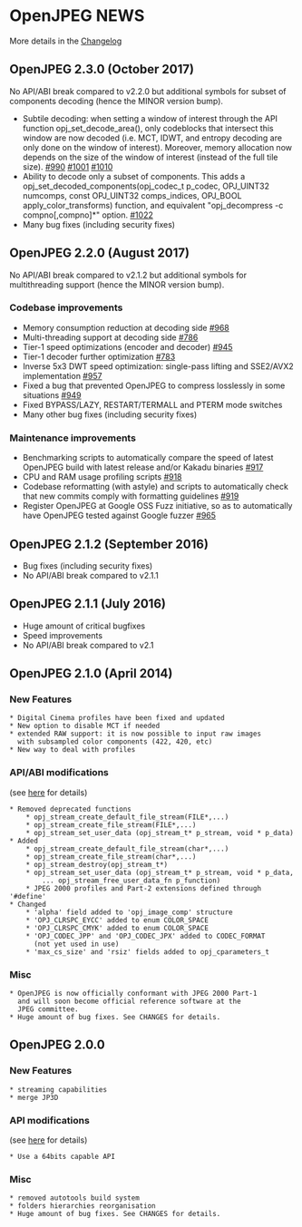 # OpenJPEG NEWS

More details in the [Changelog](https://github.com/uclouvain/openjpeg/blob/master/CHANGELOG.md)

## OpenJPEG 2.3.0 (October 2017)

No API/ABI break compared to v2.2.0 but additional symbols for subset of components decoding (hence the MINOR version bump).

* Subtile decoding: when setting a window of interest through the API function opj_set_decode_area(), only codeblocks that intersect this window are now decoded (i.e. MCT, IDWT, and entropy decoding are only done on the window of interest). Moreover, memory allocation now depends on the size of the window of interest (instead of the full tile size). [\#990](https://github.com/uclouvain/openjpeg/pull/990) [\#1001](https://github.com/uclouvain/openjpeg/pull/1001) [\#1010](https://github.com/uclouvain/openjpeg/pull/1010)
* Ability to decode only a subset of components. This adds a opj_set_decoded_components(opj_codec_t p_codec, OPJ_UINT32 numcomps, const OPJ_UINT32 comps_indices, OPJ_BOOL apply_color_transforms) function, and equivalent "opj_decompress -c compno[,compno]*" option. [\#1022](https://github.com/uclouvain/openjpeg/pull/1022)
* Many bug fixes (including security fixes)

## OpenJPEG 2.2.0 (August 2017)

No API/ABI break compared to v2.1.2 but additional symbols for multithreading support (hence the MINOR version bump).

### Codebase improvements

* Memory consumption reduction at decoding side [\#968](https://github.com/uclouvain/openjpeg/pull/968)
* Multi-threading support at decoding side [\#786](https://github.com/uclouvain/openjpeg/pull/786)
* Tier-1 speed optimizations (encoder and decoder) [\#945](https://github.com/uclouvain/openjpeg/pull/945)
* Tier-1 decoder further optimization [\#783](https://github.com/uclouvain/openjpeg/pull/783)
* Inverse 5x3 DWT speed optimization: single-pass lifting and SSE2/AVX2 implementation [\#957](https://github.com/uclouvain/openjpeg/pull/957)
* Fixed a bug that prevented OpenJPEG to compress losslessly in some situations [\#949](https://github.com/uclouvain/openjpeg/pull/949)
* Fixed BYPASS/LAZY, RESTART/TERMALL and PTERM mode switches
* Many other bug fixes (including security fixes)

### Maintenance improvements

* Benchmarking scripts to automatically compare the speed of latest OpenJPEG build with latest release and/or Kakadu binaries [\#917](https://github.com/uclouvain/openjpeg/pull/917)
* CPU and RAM usage profiling scripts [\#918](https://github.com/uclouvain/openjpeg/pull/918)
* Codebase reformatting (with astyle) and scripts to automatically check that new commits comply with formatting guidelines [\#919](https://github.com/uclouvain/openjpeg/pull/919)
* Register OpenJPEG at Google OSS Fuzz initiative, so as to automatically have OpenJPEG tested against Google fuzzer [\#965](https://github.com/uclouvain/openjpeg/issues/965)

## OpenJPEG 2.1.2 (September 2016)

* Bug fixes (including security fixes)
* No API/ABI break compared to v2.1.1

## OpenJPEG 2.1.1 (July 2016)

* Huge amount of critical bugfixes
* Speed improvements
* No API/ABI break compared to v2.1

## OpenJPEG 2.1.0 (April 2014)

### New Features

    * Digital Cinema profiles have been fixed and updated
	* New option to disable MCT if needed
    * extended RAW support: it is now possible to input raw images
	  with subsampled color components (422, 420, etc)
    * New way to deal with profiles
	  
### API/ABI modifications
(see [here](http://www.openjpeg.org/abi-check/timeline/openjpeg/) for details)

    * Removed deprecated functions 
	    * opj_stream_create_default_file_stream(FILE*,...)
        * opj_stream_create_file_stream(FILE*,...)
        * opj_stream_set_user_data (opj_stream_t* p_stream, void * p_data)
	* Added 
        * opj_stream_create_default_file_stream(char*,...)
        * opj_stream_create_file_stream(char*,...)
        * opj_stream_destroy(opj_stream_t*)
        * opj_stream_set_user_data (opj_stream_t* p_stream, void * p_data, 
            ... opj_stream_free_user_data_fn p_function)
        * JPEG 2000 profiles and Part-2 extensions defined through '#define'
    * Changed
        * 'alpha' field added to 'opj_image_comp' structure
        * 'OPJ_CLRSPC_EYCC' added to enum COLOR_SPACE
        * 'OPJ_CLRSPC_CMYK' added to enum COLOR_SPACE
        * 'OPJ_CODEC_JPP' and 'OPJ_CODEC_JPX' added to CODEC_FORMAT
          (not yet used in use)
        * 'max_cs_size' and 'rsiz' fields added to opj_cparameters_t
    
### Misc

    * OpenJPEG is now officially conformant with JPEG 2000 Part-1
	  and will soon become official reference software at the 
	  JPEG committee.
	* Huge amount of bug fixes. See CHANGES for details.


## OpenJPEG 2.0.0

### New Features

    * streaming capabilities
    * merge JP3D

### API modifications
(see [here](http://www.openjpeg.org/abi-check/timeline/openjpeg/) for details)

    * Use a 64bits capable API
    
### Misc

    * removed autotools build system
    * folders hierarchies reorganisation
    * Huge amount of bug fixes. See CHANGES for details.
